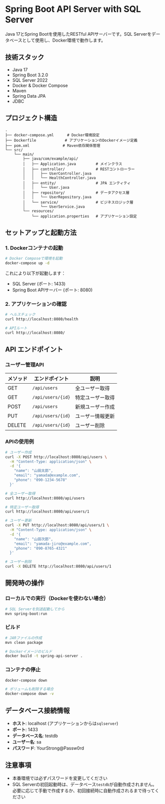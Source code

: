 # Spring Boot API Server with SQL Server

Java 17とSpring Bootを使用したRESTful APIサーバーです。SQL Serverをデータベースとして使用し、Docker環境で動作します。

## 技術スタック

- Java 17
- Spring Boot 3.2.0
- SQL Server 2022
- Docker & Docker Compose
- Maven
- Spring Data JPA
- JDBC

## プロジェクト構造

```
.
├── docker-compose.yml      # Docker環境設定
├── Dockerfile             # アプリケーションのDockerイメージ定義
├── pom.xml               # Maven依存関係管理
└── src/
    └── main/
        ├── java/com/example/api/
        │   ├── Application.java         # メインクラス
        │   ├── controller/              # RESTコントローラー
        │   │   ├── UserController.java
        │   │   └── HealthController.java
        │   ├── entity/                  # JPA エンティティ
        │   │   └── User.java
        │   ├── repository/              # データアクセス層
        │   │   └── UserRepository.java
        │   └── service/                 # ビジネスロジック層
        │       └── UserService.java
        └── resources/
            └── application.properties   # アプリケーション設定
```

## セットアップと起動方法

### 1. Dockerコンテナの起動

```bash
# Docker Composeで環境を起動
docker-compose up -d
```

これにより以下が起動します：
- SQL Server (ポート: 1433)
- Spring Boot APIサーバー (ポート: 8080)

### 2. アプリケーションの確認

```bash
# ヘルスチェック
curl http://localhost:8080/health

# APIルート
curl http://localhost:8080/
```

## API エンドポイント

### ユーザー管理API

| メソッド | エンドポイント | 説明 |
|---------|--------------|------|
| GET | `/api/users` | 全ユーザー取得 |
| GET | `/api/users/{id}` | 特定ユーザー取得 |
| POST | `/api/users` | 新規ユーザー作成 |
| PUT | `/api/users/{id}` | ユーザー情報更新 |
| DELETE | `/api/users/{id}` | ユーザー削除 |

### APIの使用例

```bash
# ユーザー作成
curl -X POST http://localhost:8080/api/users \
  -H "Content-Type: application/json" \
  -d '{
    "name": "山田太郎",
    "email": "yamada@example.com",
    "phone": "090-1234-5678"
  }'

# 全ユーザー取得
curl http://localhost:8080/api/users

# 特定ユーザー取得
curl http://localhost:8080/api/users/1

# ユーザー更新
curl -X PUT http://localhost:8080/api/users/1 \
  -H "Content-Type: application/json" \
  -d '{
    "name": "山田次郎",
    "email": "yamada-jiro@example.com",
    "phone": "090-8765-4321"
  }'

# ユーザー削除
curl -X DELETE http://localhost:8080/api/users/1
```

## 開発時の操作

### ローカルでの実行（Dockerを使わない場合）

```bash
# SQL Serverを別途起動してから
mvn spring-boot:run
```

### ビルド

```bash
# JARファイルの作成
mvn clean package

# Dockerイメージのビルド
docker build -t spring-api-server .
```

### コンテナの停止

```bash
docker-compose down

# ボリュームも削除する場合
docker-compose down -v
```

## データベース接続情報

- **ホスト**: localhost (アプリケーションからは`sqlserver`)
- **ポート**: 1433
- **データベース名**: testdb
- **ユーザー名**: sa
- **パスワード**: YourStrong@Passw0rd

## 注意事項

- 本番環境では必ずパスワードを変更してください
- SQL Serverの初回起動時は、データベース`testdb`が自動作成されません。必要に応じて手動で作成するか、初回接続時に自動作成されるまで待ってください

